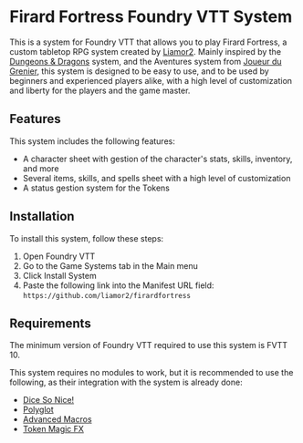 # Firard Fortress Foundry VTT System
This is a system for Foundry VTT that allows you to play Firard Fortress, a custom tabletop RPG system created by [Liamor2](https://www.foundryvtt.com). Mainly inspired by the [Dungeons & Dragons](https://dnd.wizards.com/) system, and the Aventures system from [Joueur du Grenier](https://www.youtube.com/watch?v=jixB1pAJMqY&list=PLWmL9Ldoef0sDNxbi5wVyvoCw8uZmJR-F), this system is designed to be easy to use, and to be used by beginners and experienced players alike, with a high level of customization and liberty for the players and the game master.

## Features
This system includes the following features:
- A character sheet with gestion of the character's stats, skills, inventory, and more
- Several items, skills, and spells sheet with a high level of customization
- A status gestion system for the Tokens

## Installation
To install this system, follow these steps:
1. Open Foundry VTT
2. Go to the Game Systems tab in the Main menu
3. Click Install System
4. Paste the following link into the Manifest URL field: `https://github.com/liamor2/firardfortress`

## Requirements
The minimum version of Foundry VTT required to use this system is FVTT 10.

This system requires no modules to work, but it is recommended to use the following, as their integration with the system is already done:
- [Dice So Nice!](https://foundryvtt.com/packages/dice-so-nice/)
- [Polyglot](https://foundryvtt.com/packages/polyglot/)
- [Advanced Macros](https://foundryvtt.com/packages/advanced-macros/)
- [Token Magic FX](https://foundryvtt.com/packages/tokenmagic/)